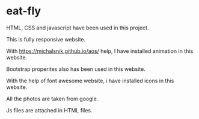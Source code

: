 # eat-fly
HTML, CSS and javascript have been used in this project.

This is fully responsive website.

With https://michalsnik.github.io/aos/ help, I have installed animation in this website.

Bootstrap properites also has been used in this website.

With the help of font awesome website, i have installed icons in this website.

All the photos are taken from google.

Js files are attached in HTML files.
